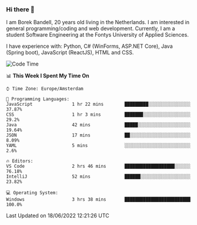 ### Hi there 👋

I am Borek Bandell, 20 years old living in the Netherlands. I am interested in general programming/coding and web development. Currently, I am a student Software Engineering at the Fontys University of Applied Sciences.

I have experience with: Python, C# (WinForms, ASP.NET Core), Java (Spring boot), JavaScript (ReactJS), HTML and CSS.

<!--START_SECTION:waka-->
![Code Time](http://img.shields.io/badge/Code%20Time-185%20hrs%2042%20mins-blue)

📊 **This Week I Spent My Time On** 

```text
⌚︎ Time Zone: Europe/Amsterdam

💬 Programming Languages: 
JavaScript               1 hr 22 mins        █████████░░░░░░░░░░░░░░░░   37.87% 
CSS                      1 hr 3 mins         ███████░░░░░░░░░░░░░░░░░░   29.2% 
Java                     42 mins             █████░░░░░░░░░░░░░░░░░░░░   19.64% 
JSON                     17 mins             ██░░░░░░░░░░░░░░░░░░░░░░░   8.09% 
YAML                     5 mins              ░░░░░░░░░░░░░░░░░░░░░░░░░   2.6%

🔥 Editors: 
VS Code                  2 hrs 46 mins       ███████████████████░░░░░░   76.18% 
IntelliJ                 52 mins             ██████░░░░░░░░░░░░░░░░░░░   23.82%

💻 Operating System: 
Windows                  3 hrs 38 mins       █████████████████████████   100.0%

```


 Last Updated on 18/06/2022 12:21:26 UTC
<!--END_SECTION:waka-->

<!--**tcBorek2002/tcBorek2002** is a ✨ _special_ ✨ repository because its `README.md` (this file) appears on your GitHub profile.

Here are some ideas to get you started:

- 🔭 I’m currently working on ...
- 🌱 I’m currently learning ...
- 👯 I’m looking to collaborate on ...
- 🤔 I’m looking for help with ...
- 💬 Ask me about ...
- 📫 How to reach me: ...
- 😄 Pronouns: ...
- ⚡ Fun fact: ...
-->
